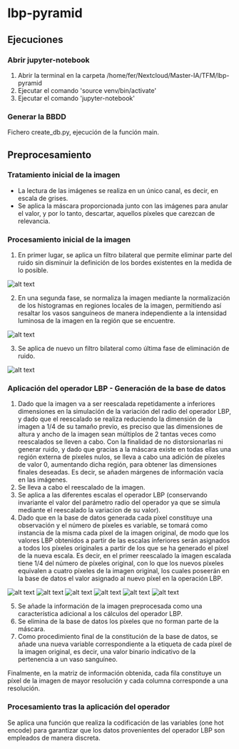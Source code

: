 # lbp-pyramid

## Ejecuciones

### Abrir jupyter-notebook

1. Abrir la terminal en la carpeta /home/fer/Nextcloud/Master-IA/TFM/lbp-pyramid
2. Ejecutar el comando 'source venv/bin/activate'
3. Ejecutar el comando 'jupyter-notebook'

### Generar la BBDD

Fichero create_db.py, ejecución de la función main.

## Preprocesamiento

### Tratamiento inicial de la imagen

- La lectura de las imágenes se realiza en un único canal, es decir, en escala de grises.
- Se aplica la máscara proporcionada junto con las imágenes para anular el valor, y por lo tanto, descartar, aquellos píxeles que carezcan de relevancia.

### Procesamiento inicial de la imagen

1. En primer lugar, se aplica un filtro bilateral que permite eliminar parte del ruido sin disminuir la definición de los bordes existentes en la medida de lo posible.

![alt text](https://raw.githubusercontent.com/f-castellanos/lbp-pyramid/preprocess/readme_media/preprocess_1_mask_noise_reduction.png)

2. En una segunda fase, se normaliza la imagen mediante la normalización de los histogramas en regiones locales de la imagen, permitiendo así resaltar los vasos sanguíneos de manera independiente a la intensidad luminosa de la imagen en la región que se encuentre.

![alt text](https://raw.githubusercontent.com/f-castellanos/lbp-pyramid/preprocess/readme_media/preprocess_2_normalization.png)

3. Se aplica de nuevo un filtro bilateral como última fase de eliminación de ruido.

![alt text](https://raw.githubusercontent.com/f-castellanos/lbp-pyramid/preprocess/readme_media/preprocess_3_2nd_noise_reduction.png)

### Aplicación del operador LBP - Generación de la base de datos

1. Dado que la imagen va a ser reescalada repetidamente a inferiores dimensiones en la simulación de la variación del radio del operador LBP, y dado que el reescalado se realiza reduciendo la dimensión de la imagen a 1/4 de su tamaño previo, es preciso que las dimensiones de altura y ancho de la imagen sean múltiplos de 2 tantas veces como reescalados se lleven a cabo. Con la finalidad de no distorsionarlas ni generar ruido, y dado que gracias a la máscara existe en todas ellas una región externa de píxeles nulos, se lleva a cabo una adición de píxeles de valor 0, aumentando dicha región, para obtener las dimensiones finales deseadas. Es decir, se añaden márgenes de información vacía en las imágenes.
2. Se lleva a cabo el reescalado de la imagen.
3. Se aplica a las diferentes escalas el operador LBP (conservando invariante el valor del parámetro radio del operador ya que se simula mediante el reescalado la variacion de su valor).
4. Dado que en la base de datos generada cada píxel constituye una observación y el número de píxeles es variable, se tomará como instancia de la misma cada píxel de la imagen original, de modo que los valores LBP obtenidos a partir de las escalas inferiores serán asignados a todos los píxeles originales a partir de los que se ha generado el píxel de la nueva escala. Es decir, en el primer reescalado la imagen escalada tiene 1/4 del número de píxeles original, con lo que los nuevos píxeles equivalen a cuatro píxeles de la imagen original, los cuales poseerán en la base de datos el valor asignado al nuevo píxel en la operación LBP.

![alt text](https://raw.githubusercontent.com/f-castellanos/lbp-pyramid/preprocess/readme_media/preprocess_4_lbp_1.png)
![alt text](https://raw.githubusercontent.com/f-castellanos/lbp-pyramid/preprocess/readme_media/preprocess_4_lbp_2.png)
![alt text](https://raw.githubusercontent.com/f-castellanos/lbp-pyramid/preprocess/readme_media/preprocess_4_lbp_3.png)
![alt text](https://raw.githubusercontent.com/f-castellanos/lbp-pyramid/preprocess/readme_media/preprocess_4_lbp_4.png)
![alt text](https://raw.githubusercontent.com/f-castellanos/lbp-pyramid/preprocess/readme_media/preprocess_4_lbp_5.png)
![alt text](https://raw.githubusercontent.com/f-castellanos/lbp-pyramid/preprocess/readme_media/preprocess_4_lbp_6.png)

5. Se añade la información de la imagen preprocesada como una característica adicional a los cálculos del operador LBP.
6. Se elimina de la base de datos los píxeles que no forman parte de la máscara.
7. Como procedimiento final de la constitución de la base de datos, se añade una nueva variable correspondiente a la etiqueta de cada píxel de la imagen original, es decir, una valor binario indicativo de la pertenencia a un vaso sanguíneo.

Finalmente, en la matriz de información obtenida, cada fila constituye un píxel de la imagen de mayor resolución y cada columna corresponde a una resolución.

### Procesamiento tras la aplicación del operador

Se aplica una función que realiza la codificación de las variables (one hot encode) para garantizar que los datos provenientes del operador LBP son empleados de manera discreta.

